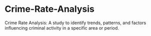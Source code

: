 # Crime-Rate-Analysis
Crime Rate Analysis: A study to identify trends, patterns, and factors influencing criminal activity in a specific area or period.
